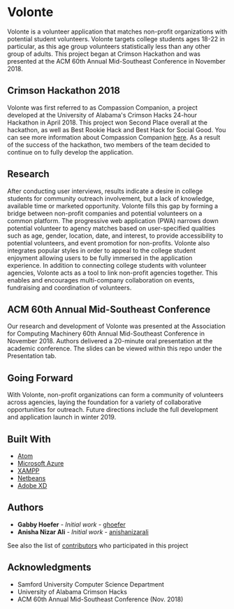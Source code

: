 # Volonte
Volonte is a volunteer application that matches non-profit organizations with potential student volunteers. Volonte targets college students ages 18-22 in particular, as this age group volunteers statistically less than any other group of adults. This project began at Crimson Hackathon and was presented at the ACM 60th Annual Mid-Southeast Conference in November 2018.  

## Crimson Hackathon 2018

Volonte was first referred to as Compassion Companion, a project developed at the University of Alabama's Crimson Hacks 24-hour Hackathon in April 2018. This project won Second Place overall at the hackathon, as well as Best Rookie Hack and Best Hack for Social Good. You can see more information about Compassion Companion [here](https://www.gabbyhoefer.com/compassion-companion). As a result of the success of the hackathon, two members of the team decided to continue on to fully develop the application. 

## Research 

After conducting user interviews, results indicate a desire in college students for community outreach involvement, but a lack of knowledge, available time or marketed opportunity. Volonte fills this gap by forming a bridge between non-profit companies and potential volunteers on a common platform. The progressive web application (PWA) narrows down potential volunteer to agency matches based on user-specified qualities such as age, gender, location, date, and interest, to provide accessibility to potential volunteers, and event promotion for non-profits. Volonte also integrates popular styles in order to appeal to the college student enjoyment allowing users to be fully immersed in the application experience. In addition to connecting college students with volunteer agencies, Volonte acts as a tool to link non-profit agencies together. This enables and encourages multi-company collaboration on events, fundraising and coordination of volunteers.

## ACM 60th Annual Mid-Southeast Conference

Our research and development of Volonte was presented at the Association for Computing Machinery 60th Annual Mid-Southeast Conference in November 2018. Authors delivered a 20-minute oral presentation at the academic conference. The slides can be viewed within this repo under the Presentation tab. 

## Going Forward 

With Volonte, non-profit organizations can form a community of volunteers across agencies, laying the foundation for a variety of collaborative opportunities for outreach. Future directions include the full development and application launch in winter 2019.

## Built With

* [Atom](http://www.atom.io)
* [Microsoft Azure](https://azure.microsoft.com/en-us/free/search/?v=18.45)
* [XAMPP](https://sourceforge.net/projects/xampp/)
* [Netbeans](https://netbeans.org)
* [Adobe XD](https://adobe.com)

## Authors

* **Gabby Hoefer** - *Initial work* - [ghoefer](https://github.com/ghoefer)
* **Anisha Nizar Ali** - *Initial work* - [anishanizarali](https://github.com/anishanizarali)

See also the list of [contributors](https://github.com/volonte/contributors) who participated in this project


## Acknowledgments

* Samford University Computer Science Department
* University of Alabama Crimson Hacks
* ACM 60th Annual Mid-Southeast Conference (Nov. 2018)
